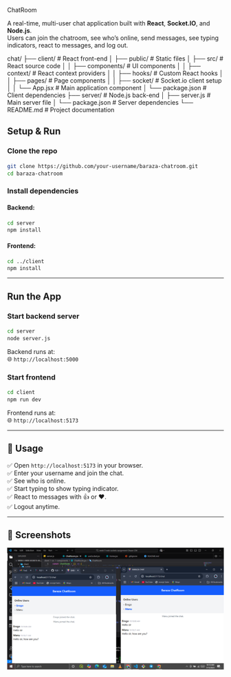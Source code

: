 ChatRoom

A real-time, multi-user chat application built with **React**, **Socket.IO**, and **Node.js**.  
Users can join the chatroom, see who’s online, send messages, see typing indicators, react to messages, and log out.

chat/
├── client/                 # React front-end
│   ├── public/             # Static files
│   ├── src/                # React source code
│   │   ├── components/     # UI components
│   │   ├── context/        # React context providers
│   │   ├── hooks/          # Custom React hooks
│   │   ├── pages/          # Page components
│   │   ├── socket/         # Socket.io client setup
│   │   └── App.jsx         # Main application component
│   └── package.json        # Client dependencies
├── server/                 # Node.js back-end
│   ├── server.js           # Main server file
│   └── package.json        # Server dependencies
└── README.md               # Project documentation
## Setup & Run

### Clone the repo
```bash
git clone https://github.com/your-username/baraza-chatroom.git
cd baraza-chatroom
```

###  Install dependencies

#### Backend:
```bash
cd server
npm install
```

#### Frontend:
```bash
cd ../client
npm install
```

---

##  Run the App

### Start backend server
```bash
cd server
node server.js
```
Backend runs at:  
🌐 `http://localhost:5000`

### Start frontend
```bash
cd client
npm run dev
```
Frontend runs at:  
🌐 `http://localhost:5173`

---

## 🌟 Usage

✅ Open `http://localhost:5173` in your browser.  
✅ Enter your username and join the chat.  
✅ See who is online.  
✅ Start typing to show typing indicator.  
✅ React to messages with 👍 or ❤️.  
✅ Logout anytime.

---

## 🎨 Screenshots
![alt text](image.png)